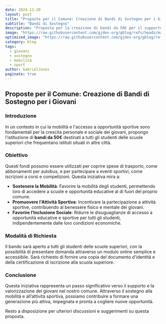 ```yaml
---
date: 2024-11-20
layout: post
title: "Proposte per il Comune: Creazione di Bandi di Sostegno per i Giovani"
subtitle: "Bandi di Sostegno"
description: "Proposta per la creazione di bandi da 50€ per il supporto degli studenti delle scuole superiori."
image: "https://raw.githubusercontent.com/gjdev-org/gblog/refs/heads/master/assets/img/copertine3.png"
optimized_image: "https://raw.githubusercontent.com/gjdev-org/gblog/refs/heads/master/assets/img/copertine3.png"
category: blog
tags:
  - giovani
  - sostegno
  - mobilità
  - sport
author: GabrielJones
paginate: true
---
```


## Proposte per il Comune: Creazione di Bandi di Sostegno per i Giovani

### Introduzione

In un contesto in cui la mobilità e l'accesso a opportunità sportive sono fondamentali per la crescita personale e sociale dei giovani, propongo l'istituzione di **bandi da 50€** destinati a tutti gli studenti delle scuole superiori che frequentano istituti situati in altre città.

### Obiettivo

Questi fondi possono essere utilizzati per coprire spese di trasporto, come abbonamenti per autobus, e per partecipare a eventi sportivi, come iscrizioni a corsi e competizioni. Questa iniziativa mira a:

- **Sostenere la Mobilità**: Favorire la mobilità degli studenti, permettendo loro di accedere a scuole e opportunità educative al di fuori del proprio comune.
- **Promuovere l'Attività Sportiva**: Incentivare la partecipazione a attività sportive, contribuendo al benessere fisico e mentale dei giovani.
- **Favorire l’Inclusione Sociale**: Ridurre le disuguaglianze di accesso a opportunità educative e sportive per tutti gli studenti, indipendentemente dalle loro condizioni economiche.

### Modalità di Richiesta

Il bando sarà aperto a tutti gli studenti delle scuole superiori, con la possibilità di presentare domanda attraverso un modulo online semplice e accessibile. Sarà richiesto di fornire una copia del documento d'identità e della certificazione di iscrizione alla scuola superiore.

### Conclusione

Questa iniziativa rappresenta un passo significativo verso il supporto e la valorizzazione dei giovani nel nostro comune. Attraverso il sostegno alla mobilità e all’attività sportiva, possiamo contribuire a formare una generazione più attiva, impegnata e pronta a cogliere nuove opportunità. 

Resto a disposizione per ulteriori discussioni e suggerimenti su questa proposta.
